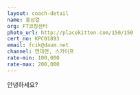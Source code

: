 ```yaml
---
layout: coach-detail
name: 홍삼열
org: FT코칭센터
photo_url: http://placekitten.com/150/150
cert_no: KPC01893
email: fcik@daum.net
channel: 면대면, 스카이프
rate-min: 100,000
rate-max: 200,000
---
```


안녕하세요?

